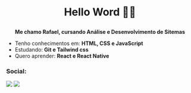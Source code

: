 # <p align="center"> Hello Word 👋🏽 </p>
**<p align="center">Me chamo Rafael, cursando Análise e Desenvolvimento de Sitemas</p>**
 - Tenho conhecimentos em: **HTML, CSS e JavaScript**
 - Estudando: **Git e Tailwind css**
 - Quero aprender: **React e React Native**

 ### <p rigth="center"> Social: </p> 
   [<img src="https://img.shields.io/badge/linkedin-%230077B5.svg?&style=for-the-badge&logo=linkedin&logoColor=white" />](https://www.linkedin.com/in/raffaew/)
   [<img src = "https://img.shields.io/badge/instagram-%23E4405F.svg?&style=for-the-badge&logo=instagram&logoColor=white">](https://www.instagram.com/raffaeew/)
   


  
